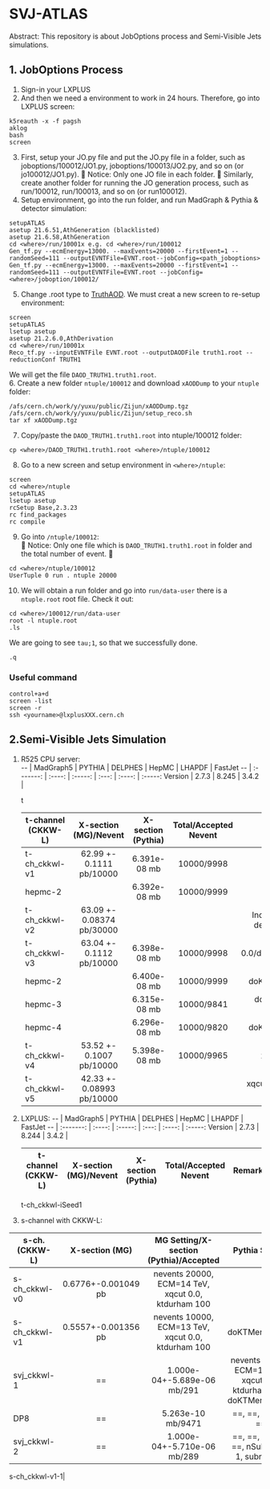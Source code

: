 # SVJ-ATLAS
Abstract: This repository is about JobOptions process and Semi-Visible Jets simulations.


## 1. JobOptions Process
1. Sign-in your LXPLUS
2. And then we need a environment to work in 24 hours. Therefore, go into LXPLUS screen:
```
k5reauth -x -f pagsh
aklog
bash
screen
```
3. First, setup your JO.py file and put the JO.py file in a folder, such as joboptions/100012/JO1.py, joboptions/100013/JO2.py, and so on (or jo100012/JO1.py). &#128314; Notice: Only one JO file in each folder. &#128315;
Similarly, create another folder for running the JO generation process, such as run/100012, run/100013, and so on (or run100012).
4. Setup environment, go into the run folder, and run MadGraph & Pythia & detector simulation:
```
setupATLAS
asetup 21.6.51,AthGeneration (blacklisted)
asetup 21.6.58,AthGeneration
cd <where>/run/10001x e.g. cd <where>/run/100012
Gen_tf.py --ecmEnergy=13000. --maxEvents=20000 --firstEvent=1 --randomSeed=111 --outputEVNTFile=EVNT.root--jobConfig=<path_joboptions>
Gen_tf.py --ecmEnergy=13000. --maxEvents=20000 --firstEvent=1 --randomSeed=111 --outputEVNTFile=EVNT.root --jobConfig=<where>/joboption/100012/
```
5. Change .root type to [TruthAOD](https://twiki.cern.ch/twiki/bin/viewauth/AtlasProtected/TruthDAOD). We must creat a new screen to re-setup environment:
```
screen
setupATLAS
lsetup asetup
asetup 21.2.6.0,AthDerivation
cd <where>/run/10001x
Reco_tf.py --inputEVNTFile EVNT.root --outputDAODFile truth1.root --reductionConf TRUTH1
```
We will get the file `DAOD_TRUTH1.truth1.root`.  
6. Create a new folder `ntuple/100012` and download `xAODDump` to your `ntuple` folder:
```
/afs/cern.ch/work/y/yuxu/public/Zijun/xAODDump.tgz
/afs/cern.ch/work/y/yuxu/public/Zijun/setup_reco.sh
tar xf xAODDump.tgz
```
7. Copy/paste the `DAOD_TRUTH1.truth1.root` into ntuple/100012 folder:
```
cp <where>/DAOD_TRUTH1.truth1.root <where>/ntuple/100012
```
8. Go to a new screen and setup environment in `<where>/ntuple`:
```
screen
cd <where>/ntuple
setupATLAS
lsetup asetup
rcSetup Base,2.3.23
rc find_packages
rc compile
```
9. Go into `/ntuple/100012`:  
&#128314; Notice: Only one file which is `DAOD_TRUTH1.truth1.root` in folder and the total number of event. &#128315;
```
cd <where>/ntuple/100012
UserTuple 0 run . ntuple 20000
```
10. We will obtain a run folder and go into `run/data-user` there is a `ntuple.root` root file. Check it out:
```
cd <where>/100012/run/data-user
root -l ntuple.root
.ls
```
We are going to see `tau;1`, so that we successfully done.
```
.q
```

### Useful command
```
control+a+d
screen -list
screen -r
ssh <yourname>@lxplusXXX.cern.ch
```

## 2.Semi-Visible Jets Simulation
1. R525 CPU server:  
    -- | MadGraph5 | PYTHIA | DELPHES | HepMC | LHAPDF | FastJet
    -- | :-------: | :----: | :-----: | :---: | :----: | :-----:
    Version | 2.7.3 | 8.245 | 3.4.2 | 
    
    t
    
    t-channel (CKKW-L) | X-section (MG)/Nevent| X-section (Pythia) | Total/Accepted Nevent | Remark
    ------------------ | :--------------------: | :----------------: | :-------------------: | :----:
    t-ch_ckkwl-v1      | 62.99 +- 0.1111 pb/10000 | 6.391e-08 mb | 10000/9998 | xqcut 30.0
    hepmc-2 |    | 6.392e-08 mb | 10000/9999 |
    t-ch_ckkwl-v2      | 63.09 +- 0.08374 pb/30000 |    |    | Increase Nevent, decrease sigma
    t-ch_ckkwl-v3      | 63.04 +- 0.1112 pb/10000 | 6.398e-08 mb | 10000/9998 | xqcut 0.0/doPTLundMerging = on
    hepmc-2 |    | 6.400e-08 mb | 10000/9999 | doKTMerging = on
    hepmc-3 |    | 6.315e-08 mb | 10000/9841 | doKTMerging = on/close: ...
    hepmc-4 |    | 6.296e-08 mb | 10000/9820 | doKTMerging = on
    t-ch_ckkwl-v4      | 53.52 +- 0.1007 pb/10000 | 5.398e-08 mb | 10000/9965 | xqcut 200.0
    t-ch_ckkwl-v5      | 42.33 +- 0.08993 pb/10000 |    |    | xqcut 0.0/ktdurham 300
    
    
    
2. LXPLUS:
    -- | MadGraph5 | PYTHIA | DELPHES | HepMC | LHAPDF | FastJet
    -- | :-------: | :----: | :-----: | :---: | :----: | :-----:
    Version | 2.7.3 | 8.244 | 3.4.2 | 
    
    
    t-channel (CKKW-L) | X-section (MG)/Nevent| X-section (Pythia) | Total/Accepted Nevent | Remark
    ------------------ | :--------------------: | :----------------: | :-------------------: | :----:
    t-ch_ckkwl-iSeed1
    
    
    





3. s-channel with CKKW-L:

s-ch. (CKKW-L) |  X-section (MG)   | MG Setting/X-section (Pythia)/Accepted | Pythia Setting
-------------- | :---------------: | :------------------------------------: | :-------:
s-ch_ckkwl-v0  |0.6776+-0.001049 pb|nevents 20000, ECM=14 TeV, xqcut 0.0, ktdurham 100|
s-ch_ckkwl-v1  |0.5557+-0.001356 pb|nevents 10000, ECM=13 TeV, xqcut 0.0, ktdurham 100|doKTMerging=on
svj_ckkwl-1    |        ==         |1.000e-04+-5.689e-06 mb/291  |nevents 10000, ECM=13 TeV, xqcut 0.0, ktdurham 100, doKTMerging=on
DP8            |        ==         |5.263e-10 mb/9471            |==, ==, ==, ==, ==
svj_ckkwl-2    |        ==         |1.000e-04+-5.710e-06 mb/289  |==, ==, ==, ==, ==, nSubruns = 1, subrun = 0

s-ch_ckkwl-v1-1|




